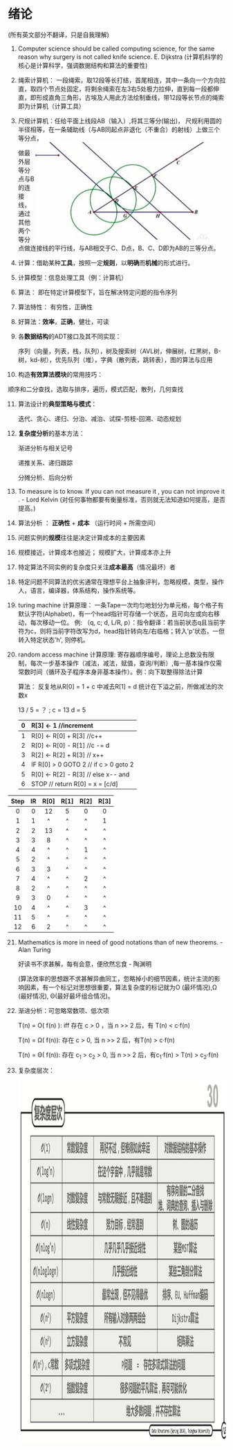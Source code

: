 <h1>绪论</h1> (所有英文部分不翻译，只是自我理解)

1. Computer science should be called computing science, for the same reason why surgery is not called knife science. E. Dijkstra (计算机科学的核心是计算科学，强调数据结构和算法的重要性)

2. 绳索计算机： 一段绳索，取12段等长打结，首尾相连，其中一条向一个方向拉直，取四个节点处固定，将剩余绳索在左3右5处极力拉伸，直到每一段都伸直，即形成直角三角形，古埃及人用此方法绘制垂线，带12段等长节点的绳索即为计算机（计算工具）

3. 尺规计算机：任给平面上线段AB（输入）,将其三等分(输出)， 尺规利用圆的半径相等，在一条辅助线（与AB同起点非退化（不重合）的射线）上做三个等分点，<img src="https://github.com/zhuxinyu/blog/blob/master/datastruct/WX20181207-142809%402x.png" width = "440" height = "225" div align=right />

   做最外层等分点与B的连接线，通过其他两个等分点做连接线的平行线，与AB相交于C、D点，B、C、D即为AB的三等分点。

4. 计算：借助某种**工具**，按照一定**规则**，以**明确**而**机械**的形式进行。

5. 计算模型：信息处理工具（例：计算机）

6. 算法： 即在特定计算模型下，旨在解决特定问题的指令序列

7. 算法特性： 有穷性，正确性

8. 好算法：**效率**，**正确**，健壮，可读

9. 各**数据结构**的ADT接口及其不同实现：

   序列（向量，列表，栈，队列），树及搜索树（AVL树，伸展树，红黑树，B-树，kd-树），优先队列（堆），字典（散列表，跳转表），图的算法与应用

10. 构造**有效算法模块**的常用技巧：

  顺序和二分查找，选取与排序，遍历，模式匹配，散列，几何查找

11. 算法设计的**典型策略与模式**：

    迭代、贪心、递归、分治、减治、试探-剪枝-回溯、动态规划

12. **复杂度分析**的基本方法：

    渐进分析与相关记号

    递推关系、递归跟踪

    分摊分析、后向分析

13. To measure is to know. If you can not measure it , you can not improve it .  - Lord Kelvin (对任何事物都要有衡量标准，否则就无法知道如何提高，是否提高。)

14. 算法分析 ： **正确性** + **成本** （运行时间 + 所需空间）

15. 问题实例的**规模**往往是决定计算成本的主要因素

16. 规模接近，计算成本也接近； 规模扩大，计算成本亦上升

17. 特定算法不同实例的复杂度只关注**成本最高**（情况最坏）者

18. 特定问题不同算法的优劣通常在理想平台上抽象评判，忽略规模，类型，操作人，语言，编译器，体系结构，操作系统等。

19. turing machine 计算原理： 一条Tape一次均匀地划分为单元格，每个格子有默认字符(Alphabet)，有一个head指针可存储一个状态，且可向左或向右移动，每次移动一位。 例: （q, c; d, L/R, p）：指令翻译：若当前状态q且当前字符为c，则将当前字符改写为d，head指针转向左/右临格；转入'p'状态，一但转入特定状态'h', 则停机。

20. random access machine 计算原理: 寄存器顺序编号，理论上总数没有限制，每次一步基本操作（减法，减法，赋值，查询/判断）,每一基本操作仅需常数时间（循环及子程序本身非基本操作）。例：向下取整得除法计算

    算法： 反复地从R[0] = 1 + c 中减去R[1] = d 统计在下溢之前，所做减法的次数x 

    13 / 5 = ？ ; c = 13 d = 5

    | 0    | R[3] <- 1 //increment                 |
    | ---- | ------------------------------------- |
    | 1    | R[0] <- R[0] + R[3] //c++             |
    | 2    | R[0] <- R[0] - R[1] //c -= d          |
    | 3    | R[2] <- R[2] + R[3] // x++            |
    | 4    | IF R[0] > 0 GOTO 2 // if c > 0 goto 2 |
    | 5    | R[0] <- R[2] - R[3] // else x-- and   |
    | 6    | STOP // return R[0] = x = [c/d]       |



| Step |  IR  | R[0] | R[1] | R[2] | R[3] |
| :--: | :--: | :--: | :--: | :--: | :--: |
|  0   |  0   |  12  |  5   |  0   |  0   |
|  1   |  1   |  ^   |  ^   |  ^   |  1   |
|  2   |  2   |  13  |  ^   |  ^   |  ^   |
|  3   |  3   |  8   |  ^   |  ^   |  ^   |
|  4   |  4   |  ^   |  ^   |  1   |  ^   |
|  5   |  2   |  ^   |  ^   |  ^   |  ^   |
|  6   |  3   |  3   |  ^   |  ^   |  ^   |
|  7   |  4   |  ^   |  ^   |  2   |  ^   |
|  8   |  2   |  ^   |  ^   |  ^   |  ^   |
|  9   |  3   |  0   |  ^   |  ^   |  ^   |
|  10  |  4   |  ^   |  ^   |  3   |  ^   |
|  11  |  5   |  ^   |  ^   |  ^   |  ^   |
|  12  |  6   |  2   |  ^   |  ^   |  ^   |

21. Mathematics is more in need of good notations than of new theorems. - Alan Turing

    好读书不求甚解，每有会意，便欣然忘食 - 陶渊明

    (算法效率的思想跟不求甚解异曲同工，忽略掉小的细节因素，统计主流的影响因素，有一个标记对思想很重要，算法复杂度的标记就为O (最坏情况),Ω (最好情况), Θ(最好最坏组合情况)。

22. 渐进分析：可忽略常数项、低次项

    T(n) = O( f(n) ): iff 存在 c > 0 ，当 n >> 2 后，有 T(n) < c·f(n)

    T(n) = Ω( f(n)): 存在 c > 0, 当 n >> 2 后，有T(n) > c·f(n)

    T(n) = Θ( f(n)): 存在 c<sub>1</sub> > c<sub>2</sub> > 0, 当 n >> 2 后，有c<sub>1</sub>·f(n) > T(n) > c<sub>2</sub>·f(n)

23. 复杂度层次：

    <img src="https://github.com/zhuxinyu/blog/blob/master/datastruct/WX20181207-161533%402x.png" width = "1414" height = "840" div align=left />

